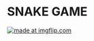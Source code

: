 # SNAKE GAME

<a href="https://imgflip.com/gif/30y455"><img src="https://i.imgflip.com/30y455.gif" title="made at imgflip.com"/></a>
